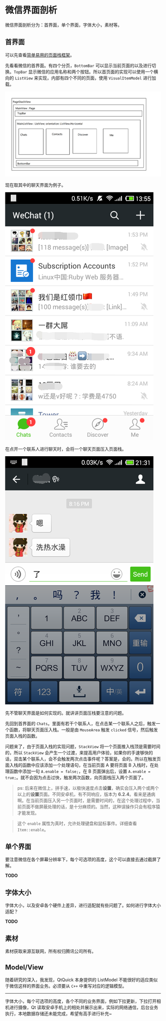 # 微信界面剖析

微信界面剖析分为：首界面，单个界面，字体大小，素材等。

## 首界面

可以先查看[简单易用的页面栈框架](readme.md)。

先看看微信的首界面。有四个分页，`BottomBar` 可以显示当前页面的以及进行切换。`TopBar` 显示微信的应用名称和两个按钮。所以首页面的实现可以使用一个横向的 `ListView` 来实现，内部有四个不同的页面，使用 `VisualItemModel` 进行加载。

![weixin-ui-analyse-01](images/weixin-ui-analyse-01.png)

现在取其中的聊天界面为例子。

![weixin-ui-analyse-02](images/weixin-ui-analyse-02.png)

在点开一个联系人进行聊天时，会将一个聊天页面压入页面栈。

![weixin-ui-analyse-03](images/weixin-ui-analyse-03.png)

先不管聊天界面是如何实现的。就讲讲页面压栈要注意的问题。

先回到首界面的 `Chats`。里面有若干个联系人，在点击某一个联系人之后，触发一个函数，将聊天页面压入栈。一般是由 `MouseArea` 触发 `clicked` 信号，然后触发页面入栈的函数。

问题来了，由于页面入栈的实现问题，`StackView` 将一个页面推入栈顶是需要时间的，所以 `StackView` 会产生一个过渡，来提高用户体验，如果你的手速够快的话，双击某个联系人，会不会触发两次点击事件呢？答案是，会的。所以在触发页面入栈的函数中应该添加一个处理语句，在当前页面 A 要将页面 B 入栈时，在处理函数中添加一句 `A.enable = false;`，在 B 页面弹出后，设置 `A.enable = true;`。就不会因为点击过快，触发两次函数，向页面栈压入两个页面了。

> ps: 后来在微信上，拼手速，以极快速度点击**设置**，确实会压入两个或两个以上的**设置**页面。不同安卓机，有不同响应，版本为 **6.2.4**。看来是通病啊。在当前页面压入另一个页面时，是需要时间的，在这个处理过程中，当前页面不做屏蔽处理的话，是十分麻烦的。当然，这种误操作只会有程序猿才能发现。

> 这个 `enable` 属性为真时，允许处理键盘和鼠标事件。详细查看 `Item::enable`。

## 单个界面

要注意微信在各个屏幕分辨率下，每个可选项的高度，这个可以直接去通过截屏了解。

**TODO**

## 字体大小

字体大小，以及安卓各个硬件上差异，进行适配就有些问题了。如何进行字体大小适配？

**TODO**

## 素材

素材获取来源互联网，所有权归腾讯公司所有。


## Model/View

随着研究的深入，我发现，QtQuick 本身提供的 ListModel 不能很好的适应类似于微信这样的界面业务。必须要从 `C++` 中重写对应的逻辑模型。

---

字体大小，每个可选项的高度，各个不同的业务界面，例如下拉更新，下拉打开相机进行摄像，Qt 读取安卓手机上的相处并展示出来，实际的网络通信，后台业务执行，本地数据存储还未能完成，希望有高手进行补充~

